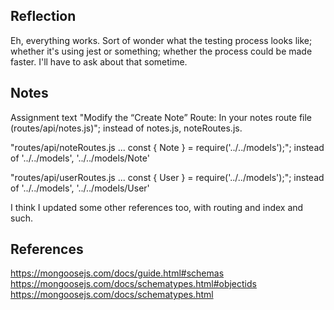 ## Reflection

Eh, everything works.  Sort of wonder what the testing process looks like; whether it's using jest or something; whether the process could be made faster.  I'll have to ask about that sometime.

## Notes

Assignment text "Modify the “Create Note” Route: In your notes route file (routes/api/notes.js)"; instead of notes.js, noteRoutes.js.

"routes/api/noteRoutes.js ... const { Note } = require('../../models');"; instead of '../../models', '../../models/Note'

"routes/api/userRoutes.js ... const { User } = require('../../models');"; instead of '../../models', '../../models/User'

I think I updated some other references too, with routing and index and such.

## References

https://mongoosejs.com/docs/guide.html#schemas
https://mongoosejs.com/docs/schematypes.html#objectids
https://mongoosejs.com/docs/schematypes.html

